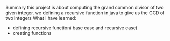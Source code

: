 Summary
this project is about computing the grand common divisor of two given integer.
we defining a recursive function in java to give us the GCD of two integers
What i have learned:
- defining recursive function( base case and recursive case)
- creating functions
  
